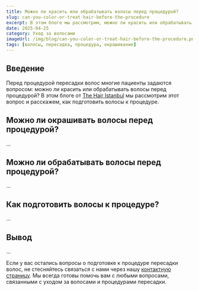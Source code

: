 ```yaml
---
title: Можно ли красить или обрабатывать волосы перед процедурой?
slug: can-you-color-or-treat-hair-before-the-procedure
excerpt: В этом блоге мы рассмотрим, можно ли красить или обрабатывать волосы перед процедурой пересадки волос, и как это может повлиять на результат.
date: 2025-04-25
category: Уход за волосами
imageUrl: /img/blog/can-you-color-or-treat-hair-before-the-procedure.png
tags: [волосы, пересадка, процедура, окрашивание]
---
```


<h2>Введение</h2>
<p>Перед процедурой пересадки волос многие пациенты задаются вопросом: можно ли красить или обрабатывать волосы перед процедурой? В этом блоге от <a href="https://thehairistanbul.com">The Hair Istanbul</a> мы рассмотрим этот вопрос и расскажем, как подготовить волосы к процедуре.</p>

<h2>Можно ли окрашивать волосы перед процедурой?</h2>
<p>...</p>

<h2>Можно ли обрабатывать волосы перед процедурой?</h2>
<p>...</p>

<h2>Как подготовить волосы к процедуре?</h2>
<p>...</p>

<h2>Вывод</h2>
<p>...</p>

<p>Если у вас остались вопросы о подготовке к процедуре пересадки волос, не стесняйтесь связаться с нами через нашу <a href="https://thehairistanbul.com/contact">контактную страницу</a>. Мы всегда готовы помочь вам с любыми вопросами, связанными с уходом за волосами и процедурами пересадки.</p>